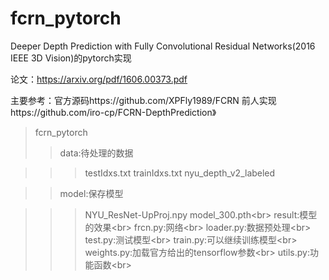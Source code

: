 # fcrn_pytorch
Deeper Depth Prediction with Fully Convolutional Residual Networks(2016 IEEE 3D Vision)的pytorch实现

论文：https://arxiv.org/pdf/1606.00373.pdf

主要参考：官方源码https://github.com/XPFly1989/FCRN
         前人实现https://github.com/iro-cp/FCRN-DepthPrediction》
>fcrn_pytorch
>>data:待处理的数据

>>>testIdxs.txt  trainIdxs.txt  nyu_depth_v2_labeled

>>model:保存模型

>>>NYU_ResNet-UpProj.npy model_300.pth\<br>
>>result:模型的效果\<br>
>>frcn.py:网络\<br>
>>loader.py:数据预处理\<br>
>>test.py:测试模型\<br>
>>train.py:可以继续训练模型\<br>
>>weights.py:加载官方给出的tensorflow参数\<br>
>>utils.py:功能函数\<br>

